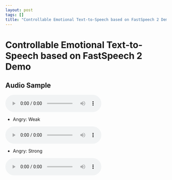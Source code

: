 ```yaml
---
layout: post
tags: []
title: "Controllable Emotional Text-to-Speech based on FastSpeech 2 Demo"
---
```


# Controllable Emotional Text-to-Speech based on FastSpeech 2 Demo

## Audio Sample

<audio controls>
    <source  type="audio/mp3" src='/assets/wav/step_100000_acriil_sad_00001772_mel_ang_0.mp3'>
</audio>

- Angry: Weak

<audio controls>
    <source src='/assets/wav/step_100000_acriil_sad_00001772_mel_ang_weak.mp3'>
</audio>

- Angry: Strong

<audio controls>
    <source src='/assets/wav/step_100000_acriil_sad_00001772_mel_ang_strong.mp3'>
</audio>
